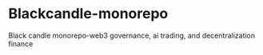 # Blackcandle-monorepo
Black candle monorepo-web3 governance, ai trading, and decentralization finance 
